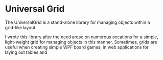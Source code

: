 ﻿# Universal Grid

The UniversalGrid is a stand-alone library for managing objects within a grid-like layout.

I wrote this library after the need arose on numerous occations for a simple, light-weight grid for managing objects in this manner. Sometimes, grids are useful when 
creating simple WPF board games, in web applications for laying out tables and 
